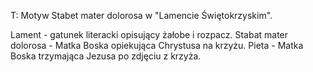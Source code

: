 T: Motyw Stabet mater dolorosa w "Lamencie Świętokrzyskim".

Lament - gatunek literacki opisujący żałobe i rozpacz.
Stabat mater dolorosa - Matka Boska opiekująca Chrystusa na krzyżu.
Pieta - Matka Boska trzymająca Jezusa po zdjęciu z krzyża.


